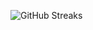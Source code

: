 ![GitHub Streaks](https://github-streaks-mqc9.onrender.com/streak/happilli/image?theme=midnight&cache_bust=1743310652&lang=ja)
